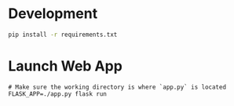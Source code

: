 # Development

```sh
pip install -r requirements.txt
```

# Launch Web App

```
# Make sure the working directory is where `app.py` is located
FLASK_APP=./app.py flask run
```
